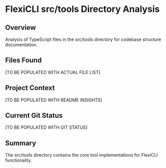 # FlexiCLI src/tools Directory Analysis

## Overview
Analysis of TypeScript files in the src/tools directory for codebase structure documentation.

## Files Found
[TO BE POPULATED WITH ACTUAL FILE LIST]

## Project Context
[TO BE POPULATED WITH README INSIGHTS]

## Current Git Status
[TO BE POPULATED WITH GIT STATUS]

## Summary
The src/tools directory contains the core tool implementations for FlexiCLI functionality.